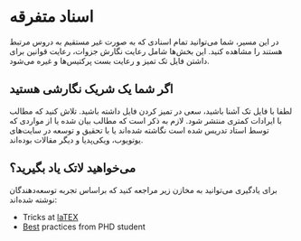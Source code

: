 # اسناد متفرقه

در این مسیر، شما می‌توانید تمام اسنادی که به صورت غیر مستقیم به دروس مرتبط هستند
را مشاهده کنید. این بخش‌ها شامل رعایت نگارش جزوات، رعایت قوانین برای داشتن فایل
تک تمیز و رعایت بست پرکتیس‌ها و غیره می‌شود.

## اگر شما یک شریک نگارشی هستید

لطفا با فایل تک آشنا باشید، سعی در تمیز کردن فایل داشته باشید. تلاش کنید که
مطالب با ایرادات کمتری منتشر شود. لازم به ذکر است که مطالب بیان شده یا از مواردی
که توسط استاد تدریس شده است نگاشته شده‌اند یا با تحقیق و توسعه در سایت‌های
یوتویوب، ویکی‌پدیا و دیگر مقالات بوده‌اند.

## می‌خواهید لاتک یاد بگیرید؟

برای یادگیری می‌توانید به مخازن زیر مراجعه کنید که براساس تجربه توسعه‌دهندگان
نوشته شده‌اند:

- Tricks at [laTEX](https://github.com/Wookai/paper-tips-and-tricks)
- [Best](https://github.com/ahmadassaf/PhD/blob/master/LaTEX%20Best%20Practices.md)
  practices from PHD student
